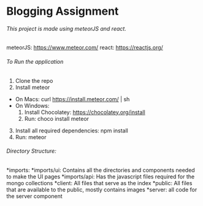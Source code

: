 # Blogging Assignment
###### This project is made using meteorJS and react.

meteorJS: https://www.meteor.com/
react: https://reactjs.org/

###### To Run the application
1. Clone the repo
2. Install meteor
  * On Macs: curl https://install.meteor.com/ | sh
  * On Windows:
      1. Install Chocolatey: https://chocolatey.org/install
      2. Run: choco install meteor
3. Install all required dependencies: npm install
4. Run: meteor

###### Directory Structure:
*imports:
  *imports/ui: Contains all the directories and components needed to make the UI pages
  *imports/api: Has the javascript files required for the mongo collections
*client: All files that serve as the index
*public: All files that are available to the public, mostly contains images
*server: all code for the server component

